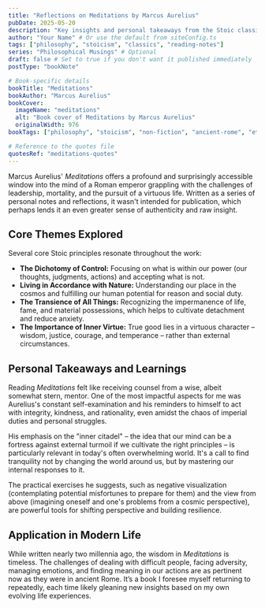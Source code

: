 ```yaml
---
title: "Reflections on Meditations by Marcus Aurelius"
pubDate: 2025-05-20
description: "Key insights and personal takeaways from the Stoic classic, Meditations."
author: "Your Name" # Or use the default from siteConfig.ts
tags: ["philosophy", "stoicism", "classics", "reading-notes"]
series: "Philosophical Musings" # Optional
draft: false # Set to true if you don't want it published immediately
postType: "bookNote"

# Book-specific details
bookTitle: "Meditations"
bookAuthor: "Marcus Aurelius"
bookCover:
  imageName: "meditations"
  alt: "Book cover of Meditations by Marcus Aurelius"
  originalWidth: 976
bookTags: ["philosophy", "stoicism", "non-fiction", "ancient-rome", "ethics"]

# Reference to the quotes file
quotesRef: "meditations-quotes"
---
```


Marcus Aurelius' _Meditations_ offers a profound and surprisingly accessible window into the mind of a Roman emperor grappling with the challenges of leadership, mortality, and the pursuit of a virtuous life. Written as a series of personal notes and reflections, it wasn't intended for publication, which perhaps lends it an even greater sense of authenticity and raw insight.

## Core Themes Explored

Several core Stoic principles resonate throughout the work:

- **The Dichotomy of Control:** Focusing on what is within our power (our thoughts, judgments, actions) and accepting what is not.
- **Living in Accordance with Nature:** Understanding our place in the cosmos and fulfilling our human potential for reason and social duty.
- **The Transience of All Things:** Recognizing the impermanence of life, fame, and material possessions, which helps to cultivate detachment and reduce anxiety.
- **The Importance of Inner Virtue:** True good lies in a virtuous character – wisdom, justice, courage, and temperance – rather than external circumstances.

## Personal Takeaways and Learnings

Reading _Meditations_ felt like receiving counsel from a wise, albeit somewhat stern, mentor. One of the most impactful aspects for me was Aurelius's constant self-examination and his reminders to himself to act with integrity, kindness, and rationality, even amidst the chaos of imperial duties and personal struggles.

His emphasis on the "inner citadel" – the idea that our mind can be a fortress against external turmoil if we cultivate the right principles – is particularly relevant in today's often overwhelming world. It's a call to find tranquility not by changing the world around us, but by mastering our internal responses to it.

The practical exercises he suggests, such as negative visualization (contemplating potential misfortunes to prepare for them) and the view from above (imagining oneself and one's problems from a cosmic perspective), are powerful tools for shifting perspective and building resilience.

## Application in Modern Life

While written nearly two millennia ago, the wisdom in _Meditations_ is timeless. The challenges of dealing with difficult people, facing adversity, managing emotions, and finding meaning in our actions are as pertinent now as they were in ancient Rome. It’s a book I foresee myself returning to repeatedly, each time likely gleaning new insights based on my own evolving life experiences.
